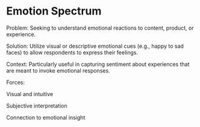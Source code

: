 # Emotion Spectrum

Problem: Seeking to understand emotional reactions to content, product, or experience.

Solution: Utilize visual or descriptive emotional cues (e.g., happy to sad faces) to allow respondents to express their feelings.

Context: Particularly useful in capturing sentiment about experiences that are meant to invoke emotional responses.

Forces:

Visual and intuitive

Subjective interpretation

Connection to emotional insight

